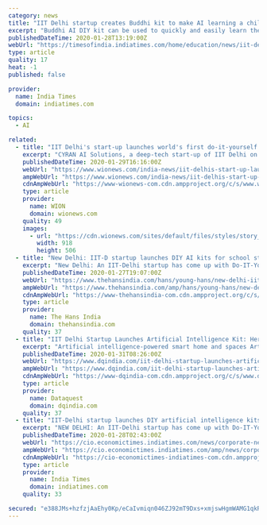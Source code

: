 ```yaml
---
category: news
title: "IIT Delhi startup creates Buddhi kit to make AI learning a child’s play"
excerpt: "Buddhi AI DIY kit can be used to quickly and easily learn the basics of AI and build AI-based solutions for real-world problems. NEW DELHI: An IIT-Delhi startup has created a first-of-its-kind interactive Do it Yourself (DIY) education kit based on Artificial Intelligence (AI). Buddhi AI DIY kit can be used to quickly and easily learn the ..."
publishedDateTime: 2020-01-28T13:19:00Z
webUrl: "https://timesofindia.indiatimes.com/home/education/news/iit-delhi-startup-creates-buddhi-kit-to-make-ai-learning-a-childs-play/articleshow/73701281.cms"
type: article
quality: 17
heat: -1
published: false

provider:
  name: India Times
  domain: indiatimes.com

topics:
  - AI

related:
  - title: "IIT Delhi's start-up launches world's first do-it-yourself Artificial Intelligence kit"
    excerpt: "CYRAN AI Solutions, a deep-tech start-up of IIT Delhi on Monday launched BUDDHI (Build Understand Design Deploy Human-like Intelligence) which is THE world's first do-it-yourself (DIY) AI (Artificial Intelligence) kit. The kit is invented and made in India, for the world. The BUDDHI kit is the brainchild of Professor Manan Suri of IIT Delhi ..."
    publishedDateTime: 2020-01-29T16:16:00Z
    webUrl: "https://www.wionews.com/india-news/iit-delhis-start-up-launches-worlds-first-do-it-yourself-artificial-intelligence-kit-277410"
    ampWebUrl: "https://www.wionews.com/india-news/iit-delhis-start-up-launches-worlds-first-do-it-yourself-artificial-intelligence-kit-277410/amp"
    cdnAmpWebUrl: "https://www-wionews-com.cdn.ampproject.org/c/s/www.wionews.com/india-news/iit-delhis-start-up-launches-worlds-first-do-it-yourself-artificial-intelligence-kit-277410/amp"
    type: article
    provider:
      name: WION
      domain: wionews.com
    quality: 49
    images:
      - url: "https://cdn.wionews.com/sites/default/files/styles/story_page/public/2020/01/29/126485-buddhi.JPG?itok=Iz0u1-WE"
        width: 918
        height: 506
  - title: "New Delhi: IIT-D startup launches DIY AI kits for school students"
    excerpt: "New Delhi: An IIT-Delhi startup has come up with Do-IT-Yourself (DIY) educational kits for school students to learn the basics of artificial intelligence (AI). The kit includes many technical novelties such as AI computing-engine, friendly AI training or inference applications and real-world AI actuation circuit boards. According to officials ..."
    publishedDateTime: 2020-01-27T19:07:00Z
    webUrl: "https://www.thehansindia.com/hans/young-hans/new-delhi-iit-d-startup-launches-diy-ai-kits-for-school-students-600458"
    ampWebUrl: "https://www.thehansindia.com/amp/hans/young-hans/new-delhi-iit-d-startup-launches-diy-ai-kits-for-school-students-600458"
    cdnAmpWebUrl: "https://www-thehansindia-com.cdn.ampproject.org/c/s/www.thehansindia.com/amp/hans/young-hans/new-delhi-iit-d-startup-launches-diy-ai-kits-for-school-students-600458"
    type: article
    provider:
      name: The Hans India
      domain: thehansindia.com
    quality: 37
  - title: "IIT Delhi Startup Launches Artificial Intelligence Kit: Here’s How School Students can Build Smart Robots"
    excerpt: "Artificial intelligence-powered smart home and spaces Artificial intelligence-powered smart dispenser Artificial intelligence-powered smart robots Those interested to learn more about the BUDDHI AI DIY Kit can visit the buddhikit.in website for more details, and can contact the developers for more information and partnerships."
    publishedDateTime: 2020-01-31T08:26:00Z
    webUrl: "https://www.dqindia.com/iit-delhi-startup-launches-artificial-intelligence-kit-heres-school-students-can-build-smart-robots/"
    ampWebUrl: "https://www.dqindia.com/iit-delhi-startup-launches-artificial-intelligence-kit-heres-school-students-can-build-smart-robots/amp/"
    cdnAmpWebUrl: "https://www-dqindia-com.cdn.ampproject.org/c/s/www.dqindia.com/iit-delhi-startup-launches-artificial-intelligence-kit-heres-school-students-can-build-smart-robots/amp/"
    type: article
    provider:
      name: Dataquest
      domain: dqindia.com
    quality: 37
  - title: "IIT-Delhi startup launches DIY artificial intelligence kits for school students"
    excerpt: "NEW DELHI: An IIT-Delhi startup has come up with Do-IT-Yourself (DIY) educational kits for school students to learn the basics of artificial intelligence (AI). The kit includes many technical novelties such as AI computing-engine, friendly AI training or inference applications and real-world AI actuation circuit boards. According to officials ..."
    publishedDateTime: 2020-01-28T02:43:00Z
    webUrl: "https://cio.economictimes.indiatimes.com/news/corporate-news/iit-delhi-startup-launches-diy-artificial-intelligence-kits-for-school-students/73683906"
    ampWebUrl: "https://cio.economictimes.indiatimes.com/amp/news/corporate-news/iit-delhi-startup-launches-diy-artificial-intelligence-kits-for-school-students/73683906"
    cdnAmpWebUrl: "https://cio-economictimes-indiatimes-com.cdn.ampproject.org/c/s/cio.economictimes.indiatimes.com/amp/news/corporate-news/iit-delhi-startup-launches-diy-artificial-intelligence-kits-for-school-students/73683906"
    type: article
    provider:
      name: India Times
      domain: indiatimes.com
    quality: 33

secured: "e388JMs+hzfzjAaEhy0Kp/eCaIvmiqn046ZJ92mT9Dxs+xmjswHgmWAMG1qkRWpsDKYytuMhoWCsS7/sMIJGFvxM2FXr9VxstTLIfQkqFfeGp0qGr+0WXZVjcMVdZ1wo8XqhNwUKb8x46LBhFYRTcaYOVFU8SeSE9H8Aed39SrCB2RgN+t9rR3B6B72osJf1JLPmT9QK0eWFFhtg4Fz4GDHwYpEVTQ91Ozfw8cBAtQtOkz9j/pT5vCLHJilmxwuKDaVTBZa09DeRWF4osoXnRKp+koJRe0jFFqOhpjO9ATfFFlyZJwUusjAuzEfRgu7g+p9ny6/Asp38XQCgCLT5DTwrtmqO8NgclU9U0x/C1kvXNOHwqtYCD2DqNzW37xHPBDop2aPaQz1Y61CxuFjJjCrEk1ZUwd9EOv+SvdoWCfHjk1VHhUKQHzc9p+DI/DgkJvnrXZ0Z4ZYuqYvaTRE28L1hzBAgBk0anOYtjQo7G2U=;9wpp2oKTwBKR8HJkTMTbeQ=="
---
```


